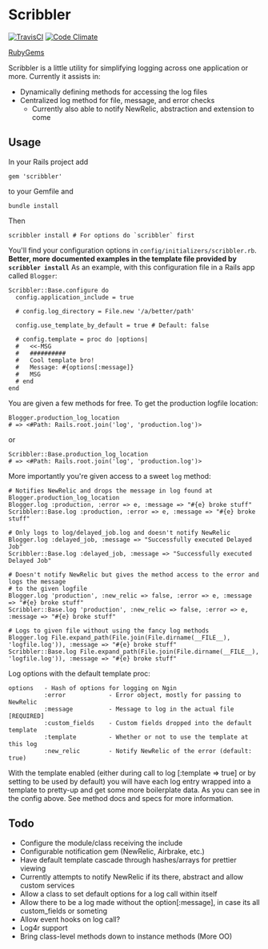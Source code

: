 # Scribbler

[![TravisCI](https://secure.travis-ci.org/jphenow/scribbler.png "TravisCI")](http://travis-ci.org/jphenow/scribbler "Travis-CI Scribbler")
[![Code Climate](https://codeclimate.com/badge.png)](https://codeclimate.com/github/jphenow/scribbler)

[RubyGems](https://rubygems.org/gems/scribbler)

Scribbler is a little utility for simplifying logging across one application or more.
Currently it assists in:

* Dynamically defining methods for accessing the log files
* Centralized log method for file, message, and error checks
  - Currently also able to notify NewRelic, abstraction and extension to come

## Usage

In your Rails project add

    gem 'scribbler'

to your Gemfile and

    bundle install

Then

    scribbler install # For options do `scribbler` first

You'll find your configuration options in `config/initializers/scribbler.rb`.
**Better, more documented examples in the template file provided by `scribbler install`**
As an example, with this configuration file in a Rails app called `Blogger`:

    Scribbler::Base.configure do
      config.application_include = true

      # config.log_directory = File.new '/a/better/path'

      config.use_template_by_default = true # Default: false

      # config.template = proc do |options|
      #   <<-MSG
      #   ##########
      #   Cool template bro!
      #   Message: #{options[:message]}
      #   MSG
      # end
    end

You are given a few methods for free. To get the production logfile location:

    Blogger.production_log_location
    # => <#Path: Rails.root.join('log', 'production.log')>

or

    Scribbler::Base.production_log_location
    # => <#Path: Rails.root.join('log', 'production.log')>

More importantly you're given access to a sweet `log` method:

    # Notifies NewRelic and drops the message in log found at Blogger.production_log_location
    Blogger.log :production, :error => e, :message => "#{e} broke stuff"
    Scribbler::Base.log :production, :error => e, :message => "#{e} broke stuff"

    # Only logs to log/delayed_job.log and doesn't notify NewRelic
    Blogger.log :delayed_job, :message => "Successfully executed Delayed Job"
    Scribbler::Base.log :delayed_job, :message => "Successfully executed Delayed Job"

    # Doesn't notify NewRelic but gives the method access to the error and logs the message
    # to the given logfile
    Blogger.log 'production', :new_relic => false, :error => e, :message => "#{e} broke stuff"
    Scribbler::Base.log 'production', :new_relic => false, :error => e, :message => "#{e} broke stuff"

    # Logs to given file without using the fancy log methods
    Blogger.log File.expand_path(File.join(File.dirname(__FILE__), 'logfile.log')), :message => "#{e} broke stuff"
    Scribbler::Base.log File.expand_path(File.join(File.dirname(__FILE__), 'logfile.log')), :message => "#{e} broke stuff"

Log options with the default template proc:

    options   - Hash of options for logging on Ngin
              :error            - Error object, mostly for passing to NewRelic
              :message          - Message to log in the actual file [REQUIRED]
              :custom_fields    - Custom fields dropped into the default template
              :template         - Whether or not to use the template at this log
              :new_relic        - Notify NewRelic of the error (default: true)

With the template enabled (either during call to log [:template => true] or by setting to
be used by default) you will have each log entry wrapped into a template to pretty-up and
get some more boilerplate data. As you can see in the config above. See method
docs and specs for more information.

## Todo

* Configure the module/class receiving the include
* Configurable notification gem (NewRelic, Airbrake, etc.)
* Have default template cascade through hashes/arrays for prettier viewing
* Currently attempts to notify NewRelic if its there, abstract and allow custom services
* Allow a class to set default options for a log call within itself
* Allow there to be a log made without the option[:message], in case its all custom_fields or someting
* Allow event hooks on log call?
* Log4r support
* Bring class-level methods down to instance methods (More OO)
